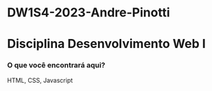 # DW1S4-2023-Andre-Pinotti
<h1>Disciplina Desenvolvimento Web I</h1>
<h3>O que você encontrará aqui?</h3>
HTML, CSS, Javascript
